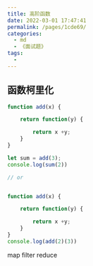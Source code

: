 ```yaml
---
title: 高阶函数
date: 2022-03-01 17:47:41
permalink: /pages/1cde69/
categories:
  - md
  - 《面试题》
tags:
  - 
---
```



## 函数柯里化

```js
function add(x) {

    return function(y) {

        return x +y;
    }
}

let sum = add(3);
console.log(sum(2))

// or


function add(x) {

    return function(y) {

        return x +y;
    }
}
console.log(add(2)(3))
```

map filter reduce